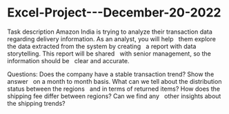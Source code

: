 # Excel-Project---December-20-2022

Task description
Amazon India is trying to analyze their transaction data  
regarding delivery information. As an analyst, you will help  
them explore the data extracted from the system by creating  
a report with data storytelling. This report will be shared  
with senior management, so the information should be  
clear and accurate.

Questions:
Does the company have a stable transaction trend? Show the answer  
on a month to month basis.
What can we tell about the distribution status between the regions  
and in terms of returned items?
How does the shipping fee differ between regions? Can we find any  
other insights about the shipping trends?
